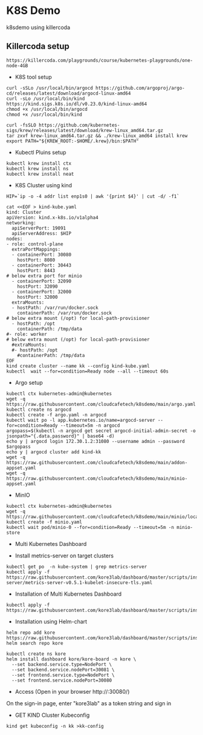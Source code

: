# K8S Demo
k8sdemo using killercoda

## Killercoda setup

```https://killercoda.com/playgrounds/course/kubernetes-playgrounds/one-node-4GB```

- K8S tool setup

```
curl -sSLo /usr/local/bin/argocd https://github.com/argoproj/argo-cd/releases/latest/download/argocd-linux-amd64
curl -sLo /usr/local/bin/kind https://kind.sigs.k8s.io/dl/v0.23.0/kind-linux-amd64
chmod +x /usr/local/bin/argocd
chmod +x /usr/local/bin/kind

curl -fsSLO https://github.com/kubernetes-sigs/krew/releases/latest/download/krew-linux_amd64.tar.gz
tar zxvf krew-linux_amd64.tar.gz && ./krew-linux_amd64 install krew
export PATH="${KREW_ROOT:-$HOME/.krew}/bin:$PATH"
```

- Kubectl Pluins setup

```
kubectl krew install ctx
kubectl krew install ns
kubectl krew install neat
```

- K8S Cluster using kind

```
HIP=`ip -o -4 addr list enp1s0 | awk '{print $4}' | cut -d/ -f1`

cat <<EOF > kind-kube.yaml
kind: Cluster
apiVersion: kind.x-k8s.io/v1alpha4
networking:
  apiServerPort: 19091
  apiServerAddress: $HIP
nodes:
- role: control-plane
  extraPortMappings:
  - containerPort: 30080
    hostPort: 8080
  - containerPort: 30443
    hostPort: 8443
# below extra port for minio
  - containerPort: 32090
    hostPort: 32090
  - containerPort: 32000
    hostPort: 32000
  extraMounts:
  - hostPath: /var/run/docker.sock
    containerPath: /var/run/docker.sock
# below extra mount (/opt) for local-path-provisioner
  - hostPath: /opt
    containerPath: /tmp/data
#- role: worker
# below extra mount (/opt) for local-path-provisioner
  #extraMounts:
  #- hostPath: /opt
    #containerPath: /tmp/data
EOF
kind create cluster --name kk --config kind-kube.yaml
kubectl  wait --for=condition=Ready node --all --timeout 60s
```

- Argo setup

```
kubectl ctx kubernetes-admin@kubernetes
wget -q https://raw.githubusercontent.com/cloudcafetech/k8sdemo/main/argo.yaml
kubectl create ns argocd
kubectl create -f argo.yaml -n argocd
kubectl wait po -l app.kubernetes.io/name=argocd-server --for=condition=Ready --timeout=5m -n argocd
argopass=$(kubectl -n argocd get secret argocd-initial-admin-secret -o jsonpath="{.data.password}" | base64 -d)
echo y | argocd login 172.30.1.2:31080 --username admin --password $argopass
echo y | argocd cluster add kind-kk
wget -q https://raw.githubusercontent.com/cloudcafetech/k8sdemo/main/addon-appset.yaml
wget -q https://raw.githubusercontent.com/cloudcafetech/k8sdemo/main/minio-appset.yaml
```

- MinIO

```
kubectl ctx kubernetes-admin@kubernetes
wget -q https://raw.githubusercontent.com/cloudcafetech/k8sdemo/main/minio/local/minio.yaml
kubectl create -f minio.yaml
kubectl wait pod/minio-0 --for=condition=Ready --timeout=5m -n minio-store
```

- Multi Kubernetes Dashboard

* Install metrics-server on target clusters

```
kubectl get po  -n kube-system | grep metrics-server
kubectl apply -f https://raw.githubusercontent.com/kore3lab/dashboard/master/scripts/install/metrics-server/metrics-server-v0.5.1-kubelet-insecure-tls.yaml
```

* Installation of Multi Kubernetes Dashboard

```
kubectl apply -f https://raw.githubusercontent.com/kore3lab/dashboard/master/scripts/install/kubernetes/recommended.yaml
```

* Installation using Helm-chart

```
helm repo add kore https://raw.githubusercontent.com/kore3lab/dashboard/master/scripts/install/kubernetes
helm search repo kore

kubectl create ns kore
helm install dashboard kore/kore-board -n kore \
  --set backend.service.type=NodePort \
  --set backend.service.nodePort=30081 \
  --set frontend.service.type=NodePort \
  --set frontend.service.nodePort=30080
```

* Access (Open in your browser http://<HOST-IP>:30080/)

On the sign-in page, enter "kore3lab" as a token string and sign in

* GET KIND Cluster Kubeconfig 

```kind get kubeconfig -n kk >kk-config```
